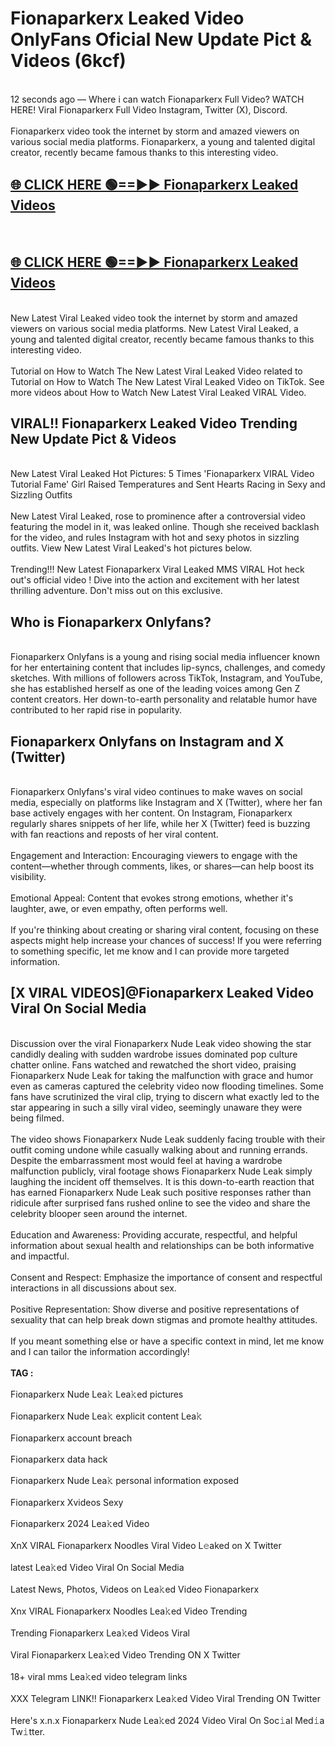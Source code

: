# Fionaparkerx Leaked Video OnlyFans Oficial New Update Pict & Videos (6kcf)
<br>
12 seconds ago — Where i can watch Fionaparkerx Full Video? WATCH HERE! Viral Fionaparkerx Full Video Instagram, Twitter (X), Discord.
<br><br>
Fionaparkerx video took the internet by storm and amazed viewers on various social media platforms. Fionaparkerx, a young and talented digital creator, recently became famous thanks to this interesting video.
<br>
<h2><a href="https://play.trustnlinepharmacy.us?title=Fionaparkerx">🌐 CLICK HERE 🟢==►► Fionaparkerx Leaked Videos</a></h2>
<br>
<h2><a href="https://play.trustnlinepharmacy.us?title=Fionaparkerx">🌐 CLICK HERE 🟢==►► Fionaparkerx Leaked Videos</a></h2>
<br>
New Latest Viral Leaked video took the internet by storm and amazed viewers on various social media platforms. New Latest Viral Leaked, a young and talented digital creator, recently became famous thanks to this interesting video.
<br><br>
Tutorial on How to Watch The New Latest Viral Leaked Video related to Tutorial on How to Watch The New Latest Viral Leaked Video on TikTok. See more videos about How to Watch New Latest Viral Leaked VIRAL Video.
<br>
<h2>VIRAL!! Fionaparkerx Leaked Video Trending New Update Pict & Videos</h2>
<br>
New Latest Viral Leaked Hot Pictures: 5 Times 'Fionaparkerx VIRAL Video Tutorial Fame' Girl Raised Temperatures and Sent Hearts Racing in Sexy and Sizzling Outfits
<br><br>
New Latest Viral Leaked, rose to prominence after a controversial video featuring the model in it, was leaked online. Though she received backlash for the video, and rules Instagram with hot and sexy photos in sizzling outfits. View New Latest Viral Leaked's hot pictures below.
<br><br>
Trending!!! New Latest Fionaparkerx Viral Leaked MMS VIRAL Hot heck out's official video ! Dive into the action and excitement with her latest thrilling adventure. Don't miss out on this exclusive.
<br>
<h2>Who is Fionaparkerx Onlyfans?</h2>
<br>
Fionaparkerx Onlyfans is a young and rising social media influencer known for her entertaining content that includes lip-syncs, challenges, and comedy sketches. With millions of followers across TikTok, Instagram, and YouTube, she has established herself as one of the leading voices among Gen Z content creators. Her down-to-earth personality and relatable humor have contributed to her rapid rise in popularity.
<br>
<h2>Fionaparkerx Onlyfans on Instagram and X (Twitter)</h2>
<br>
Fionaparkerx Onlyfans's viral video continues to make waves on social media, especially on platforms like Instagram and X (Twitter), where her fan base actively engages with her content. On Instagram, Fionaparkerx regularly shares snippets of her life, while her X (Twitter) feed is buzzing with fan reactions and reposts of her viral content.
<br><br>
Engagement and Interaction: Encouraging viewers to engage with the content—whether through comments, likes, or shares—can help boost its visibility.
<br><br>
Emotional Appeal: Content that evokes strong emotions, whether it's laughter, awe, or even empathy, often performs well.
<br><br>
If you're thinking about creating or sharing viral content, focusing on these aspects might help increase your chances of success! If you were referring to something specific, let me know and I can provide more targeted information.
<br>
<h2>[X VIRAL VIDEOS]@Fionaparkerx Leaked Video Viral On Social Media</h2>
<br>
Discussion over the viral Fionaparkerx Nude Leak video showing the star candidly dealing with sudden wardrobe issues dominated pop culture chatter online. Fans watched and rewatched the short video, praising Fionaparkerx Nude Leak for taking the malfunction with grace and humor even as cameras captured the celebrity video now flooding timelines. Some fans have scrutinized the viral clip, trying to discern what exactly led to the star appearing in such a silly viral video, seemingly unaware they were being filmed.
<br><br>
The video shows Fionaparkerx Nude Leak suddenly facing trouble with their outfit coming undone while casually walking about and running errands. Despite the embarrassment most would feel at having a wardrobe malfunction publicly, viral footage shows Fionaparkerx Nude Leak simply laughing the incident off themselves. It is this down-to-earth reaction that has earned Fionaparkerx Nude Leak such positive responses rather than ridicule after surprised fans rushed online to see the video and share the celebrity blooper seen around the internet.
<br><br>
Education and Awareness: Providing accurate, respectful, and helpful information about sexual health and relationships can be both informative and impactful.
<br><br>
Consent and Respect: Emphasize the importance of consent and respectful interactions in all discussions about sex.
<br><br>
Positive Representation: Show diverse and positive representations of sexuality that can help break down stigmas and promote healthy attitudes.
<br><br>
If you meant something else or have a specific context in mind, let me know and I can tailor the information accordingly!
<br><br>
<strong>TAG :</strong>
<br><br>
Fionaparkerx Nude Lea𝚔 Lea𝚔ed pictures
<br><br>
Fionaparkerx Nude Lea𝚔 explicit content Lea𝚔
<br><br>
Fionaparkerx account breach
<br><br>
Fionaparkerx data hack
<br><br>
Fionaparkerx Nude Lea𝚔 personal information exposed
<br><br>
Fionaparkerx Xvideos Sexy
<br><br>
Fionaparkerx 2024 Lea𝚔ed Video
<br><br>
XnX VIRAL Fionaparkerx Noodles Viral Video L𝚎aked on X Twitter
<br><br>
latest Lea𝚔ed Video Viral On Social Media
<br><br>
Latest News, Photos, Videos on Lea𝚔ed Video Fionaparkerx
<br><br>
Xnx VIRAL Fionaparkerx Noodles Lea𝚔ed Video Trending
<br><br>
Trending Fionaparkerx Lea𝚔ed Videos Viral
<br><br>
Viral Fionaparkerx Lea𝚔ed Video Trending ON X Twitter
<br><br>
18+ viral mms Lea𝚔ed video telegram links
<br><br>
XXX Telegram LINK!! Fionaparkerx Lea𝚔ed Video Viral Trending ON Twitter
<br><br>
Here's x.n.x Fionaparkerx Nude Lea𝚔ed 2024 Video Viral On Soc𝚒al Med𝚒a Tw𝚒tter.